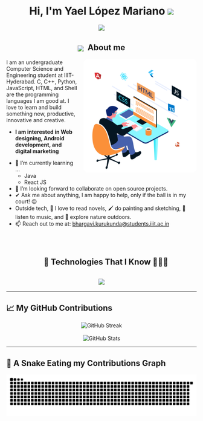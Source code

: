 <h1 align="center">
  Hi, I'm Yael López Mariano 
  <img src="https://media.giphy.com/media/hvRJCLFzcasrR4ia7z/giphy.gif" width="35">
</h1>

<p align="center">
  <a href="https://github.com/DenverCoder1/readme-typing-svg">
    <img src="https://readme-typing-svg.herokuapp.com?font=Time+New+Roman&color=%23C8BE25&size=25&center=true&vCenter=true&width=700&height=100&lines=Full-Stack+Developer+(.NET+%2B+Angular);IoT+%26+MQTT+(ESP32)+Enthusiast;Kotlin+Android+%7C+Firebase;Siempre+aprendiendo+nuevas+cosas" />
  </a>
</p>


<!-- Título centrado -->
<h2 align="center">
  <img src="https://media.giphy.com/media/ObNTw8Uzwy6KQ/giphy.gif" width="30px" style="vertical-align:middle;"/>
  &nbsp;<b>About me</b>
</h2>

<!-- Contenido con imagen a la derecha -->
<img
  align="right"
  width="300"
  alt="Programador trabajando"
  src="https://raw.githubusercontent.com/IDGS-901-22001379/IDGS-901-22001379/main/assets/gifProgramador.gif"
  style="margin-left:16px; border-radius:12px;"
/>

<p align="left">
I am an undergraduate Computer Science and Engineering student at IIIT-Hyderabad.  
C, C++, Python, JavaScript, HTML, and Shell are the programming languages I am good at.  
I love to learn and build something new, productive, innovative and creative.
</p>

<ul align="left">
  <li><b>I am interested in Web designing, Android development, and digital marketing</b></li>
</ul>

- 🌱 I’m currently learning ...
  - Java  
  - React JS  
- 👯 I’m looking forward to collaborate on open source projects.  
- ✔ Ask me about anything, I am happy to help, only if the ball is in my court! 😉  
- Outside tech, 📖 I love to read novels, 🖌️ do painting and sketching, 🎵 listen to music, and 🌴 explore nature outdoors.  
- 📫 Reach out to me at: <a href="mailto:bhargavi.kurukunda@students.iiit.ac.in">bhargavi.kurukunda@students.iiit.ac.in</a>

<br clear="both"/>




<!--h2 without bottom border-->
<div id="user-content-toc">
  <ul align="center">
    <summary><h2 style="display: inline-block">🚀 Technologies That I Know 👨🏻‍💻</h2></summary>
  </ul>
</div>

<!--tech stack icons-->
<p align="center">
  <a href="https://skillicons.dev">
    <img src="https://skillicons.dev/icons?i=git,aws,cpp,css,discord,docker,postgres,prisma,pug,dynamodb,express,figma,firebase,redis,github,html,java,js,linux,md,materialui,nginx,mongodb,mysql,nextjs,nodejs,postman,py,react,redux,tailwind,ts,vscode,kubernetes&perline=14" />
  </a>
</p>

---

## 📈 My GitHub Contributions

<div align="center">
  <!-- Tarjeta de contribuciones (requiere .github/workflows/metrics.yml ya creado) 
  <img src="https://raw.githubusercontent.com/IDGS-901-22001379/IDGS-901-22001379/main/metrics.svg" alt="Profile metrics" />
  <br/><br/>
  -->
  <img src="https://github-readme-streak-stats.herokuapp.com?user=IDGS-901-22001379&theme=tokyonight&hide_border=true" alt="GitHub Streak" />
  <br/><br/>
  <img src="https://github-readme-stats.vercel.app/api?username=IDGS-901-22001379&show_icons=true&theme=tokyonight&hide_border=true" alt="GitHub Stats" />
</div>

---

## 🐍 A Snake Eating my Contributions Graph


<p align="center">
  <img src="https://raw.githubusercontent.com/IDGS-901-22001379/IDGS-901-22001379/output/snake-github-dark.svg" alt="Snake Game"/>
</p>




